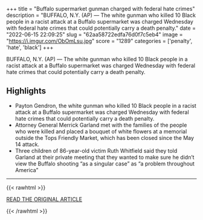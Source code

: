 +++
title = "Buffalo supermarket gunman charged with federal hate crimes"
description = "BUFFALO, N.Y. (AP) — The white gunman who killed 10 Black people in a racist attack at a Buffalo supermarket was charged Wednesday with federal hate crimes that could potentially carry a death penalty."
date = "2022-06-15 22:09:25"
slug = "62aa58722edfa76d0f7c5eb4"
image = "https://i.imgur.com/ObOmLsu.jpg"
score = "1289"
categories = ['penalty', 'hate', 'black']
+++

BUFFALO, N.Y. (AP) — The white gunman who killed 10 Black people in a racist attack at a Buffalo supermarket was charged Wednesday with federal hate crimes that could potentially carry a death penalty.

## Highlights

- Payton Gendron, the white gunman who killed 10 Black people in a racist attack at a Buffalo supermarket was charged Wednesday with federal hate crimes that could potentially carry a death penalty.
- Attorney General Merrick Garland met with the families of the people who were killed and placed a bouquet of white flowers at a memorial outside the Tops Friendly Market, which has been closed since the May 14 attack.
- Three children of 86-year-old victim Ruth Whitfield said they told Garland at their private meeting that they wanted to make sure he didn’t view the Buffalo shooting “as a singular case” as “a problem throughout America”

---

{{< rawhtml >}}
  <p class="article-category">
    <a target="_blank" href="https://apnews.com/article/buffalo-supermarket-shooting-merrick-garland-crime-hate-crimes-7da1e2b3cce63e4b109c892d66c79b79">READ THE ORIGINAL ARTICLE</a>
  </p>
{{< /rawhtml >}}
